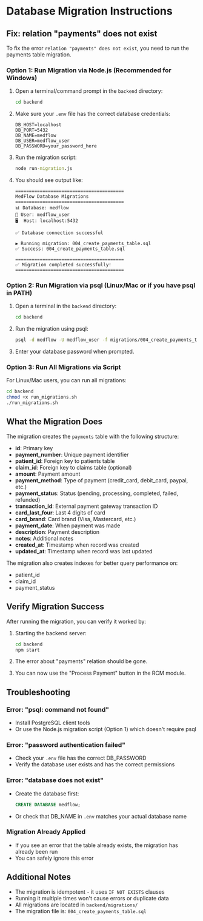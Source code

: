 # Database Migration Instructions

## Fix: relation "payments" does not exist

To fix the error `relation "payments" does not exist`, you need to run the payments table migration.

### Option 1: Run Migration via Node.js (Recommended for Windows)

1. Open a terminal/command prompt in the `backend` directory:
   ```cmd
   cd backend
   ```

2. Make sure your `.env` file has the correct database credentials:
   ```
   DB_HOST=localhost
   DB_PORT=5432
   DB_NAME=medflow
   DB_USER=medflow_user
   DB_PASSWORD=your_password_here
   ```

3. Run the migration script:
   ```cmd
   node run-migration.js
   ```

4. You should see output like:
   ```
   ========================================
   MedFlow Database Migrations
   ========================================
   📊 Database: medflow
   👤 User: medflow_user
   🖥️  Host: localhost:5432

   ✅ Database connection successful

   ▶ Running migration: 004_create_payments_table.sql
   ✅ Success: 004_create_payments_table.sql

   ========================================
   ✅ Migration completed successfully!
   ========================================
   ```

### Option 2: Run Migration via psql (Linux/Mac or if you have psql in PATH)

1. Open a terminal in the `backend` directory:
   ```bash
   cd backend
   ```

2. Run the migration using psql:
   ```bash
   psql -d medflow -U medflow_user -f migrations/004_create_payments_table.sql
   ```

3. Enter your database password when prompted.

### Option 3: Run All Migrations via Script

For Linux/Mac users, you can run all migrations:

```bash
cd backend
chmod +x run_migrations.sh
./run_migrations.sh
```

## What the Migration Does

The migration creates the `payments` table with the following structure:

- **id**: Primary key
- **payment_number**: Unique payment identifier
- **patient_id**: Foreign key to patients table
- **claim_id**: Foreign key to claims table (optional)
- **amount**: Payment amount
- **payment_method**: Type of payment (credit_card, debit_card, paypal, etc.)
- **payment_status**: Status (pending, processing, completed, failed, refunded)
- **transaction_id**: External payment gateway transaction ID
- **card_last_four**: Last 4 digits of card
- **card_brand**: Card brand (Visa, Mastercard, etc.)
- **payment_date**: When payment was made
- **description**: Payment description
- **notes**: Additional notes
- **created_at**: Timestamp when record was created
- **updated_at**: Timestamp when record was last updated

The migration also creates indexes for better query performance on:
- patient_id
- claim_id
- payment_status

## Verify Migration Success

After running the migration, you can verify it worked by:

1. Starting the backend server:
   ```cmd
   cd backend
   npm start
   ```

2. The error about "payments" relation should be gone.

3. You can now use the "Process Payment" button in the RCM module.

## Troubleshooting

### Error: "psql: command not found"
- Install PostgreSQL client tools
- Or use the Node.js migration script (Option 1) which doesn't require psql

### Error: "password authentication failed"
- Check your `.env` file has the correct DB_PASSWORD
- Verify the database user exists and has the correct permissions

### Error: "database does not exist"
- Create the database first:
  ```sql
  CREATE DATABASE medflow;
  ```
- Or check that DB_NAME in `.env` matches your actual database name

### Migration Already Applied
- If you see an error that the table already exists, the migration has already been run
- You can safely ignore this error

## Additional Notes

- The migration is idempotent - it uses `IF NOT EXISTS` clauses
- Running it multiple times won't cause errors or duplicate data
- All migrations are located in `backend/migrations/`
- The migration file is: `004_create_payments_table.sql`
